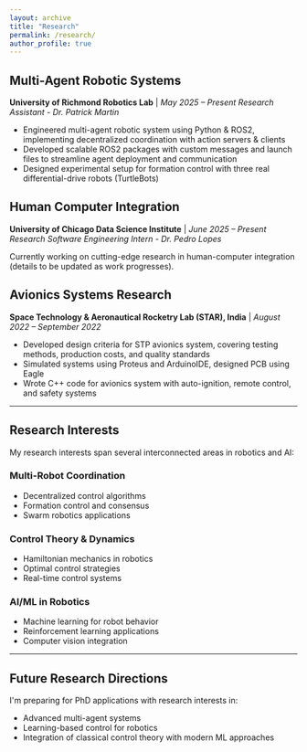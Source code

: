 ```yaml
---
layout: archive
title: "Research"
permalink: /research/
author_profile: true
---
```


## Multi-Agent Robotic Systems
**University of Richmond Robotics Lab** | *May 2025 – Present* 
*Research Assistant - Dr. Patrick Martin*


- Engineered multi-agent robotic system using Python & ROS2, implementing decentralized coordination with action servers & clients
- Developed scalable ROS2 packages with custom messages and launch files to streamline agent deployment and communication
- Designed experimental setup for formation control with three real differential-drive robots (TurtleBots)


## Human Computer Integration
**University of Chicago Data Science Institute** | *June 2025 – Present* 
*Research Software Engineering Intern - Dr. Pedro Lopes*


Currently working on cutting-edge research in human-computer integration (details to be updated as work progresses).


## Avionics Systems Research
**Space Technology & Aeronautical Rocketry Lab (STAR), India** | *August 2022 – September 2022*


- Developed design criteria for STP avionics system, covering testing methods, production costs, and quality standards
- Simulated systems using Proteus and ArduinoIDE, designed PCB using Eagle
- Wrote C++ code for avionics system with auto-ignition, remote control, and safety systems


---


## Research Interests


My research interests span several interconnected areas in robotics and AI:


### Multi-Robot Coordination
- Decentralized control algorithms
- Formation control and consensus
- Swarm robotics applications


### Control Theory & Dynamics
- Hamiltonian mechanics in robotics
- Optimal control strategies
- Real-time control systems


### AI/ML in Robotics
- Machine learning for robot behavior
- Reinforcement learning applications
- Computer vision integration


---


## Future Research Directions


I'm preparing for PhD applications with research interests in:
- Advanced multi-agent systems
- Learning-based control for robotics
- Integration of classical control theory with modern ML approaches
